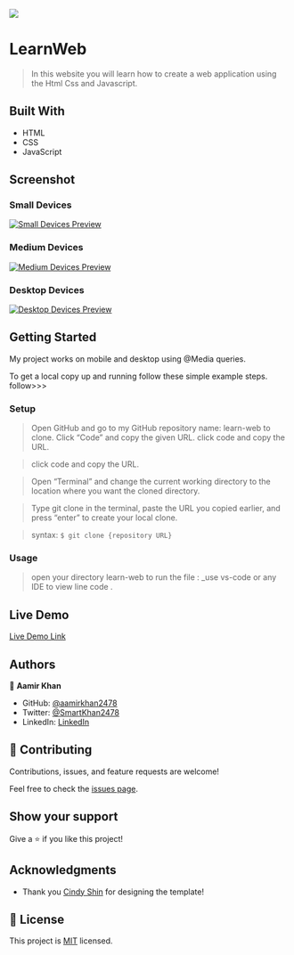 ![](https://img.shields.io/badge/Microverse-blueviolet)

# LearnWeb

> In this website you will learn how to create a web application using the Html Css and Javascript.

## Built With

- HTML
- CSS
- JavaScript

## Screenshot

### Small Devices
[![Small Devices Preview](./assets/images/screenshots/small-devices.png)](./assets/images/screenshots/small-devices.png)

### Medium Devices
[![Medium Devices Preview](./assets/images/screenshots/mobiles.png)](./assets/images/screenshots/mobiles.png)

### Desktop Devices 
[![Desktop Devices Preview](./assets/images/screenshots/desktop.png)](./assets/images/screenshots/desktop.png)

## Getting Started
My project works on mobile and desktop using @Media queries.

To get a local copy up and running follow these simple example steps. follow>>>

### Setup
> Open GitHub and go to my GitHub repository name: learn-web to clone. Click “Code” and copy the given URL. click code and copy the URL.

> click code and copy the URL.

> Open “Terminal” and change the current working directory to the location where you want the cloned directory.

> Type git clone in the terminal, paste the URL you copied earlier, and press “enter” to create your local clone.

> syntax: `$ git clone {repository URL}`

### Usage
> open your directory learn-web to run the file : _use vs-code or any IDE to view line code .

## Live Demo
[Live Demo Link](https://aamirkhan2478.github.io/learnweb.github.io/)

## Authors

👤 **Aamir Khan**

- GitHub: [@aamirkhan2478](https://github.com/aamirkhan2478)
- Twitter: [@SmartKhan2478](https://twitter.com/SmartKhan2478)
- LinkedIn: [LinkedIn](https://www.linkedin.com/in/aamir-khan-302a44237/)

## 🤝 Contributing

Contributions, issues, and feature requests are welcome!

Feel free to check the [issues page](https://github.com/aamirkhan2478/portfolio-project/issues).

## Show your support

Give a ⭐️ if you like this project!

## Acknowledgments

- Thank you [Cindy Shin](https://www.behance.net/adagio07) for designing the template!

## 📝 License

This project is [MIT](./LICENSE) licensed.

